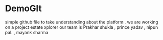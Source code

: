 # DemoGIt
simple github file to take understanding about the platform . we are working on a project estate xplorer our team is Prakhar shukla , prince yadav , nipun pal. , mayank sharma
